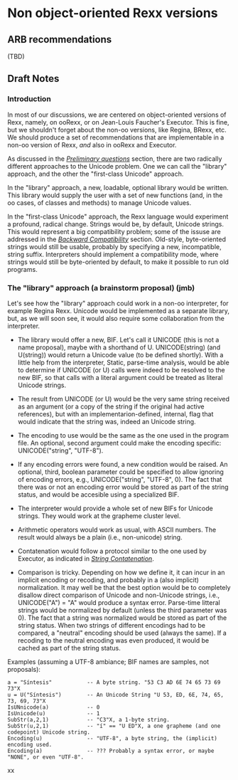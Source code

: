 # Non object-oriented Rexx versions

## ARB recommendations

(TBD)

## Draft Notes

### Introduction

In most of our discussions, we are centered on object-oriented versions of Rexx, namely, on ooRexx, or on Jean-Louis Faucher's Executor. This is fine, but we shouldn't forget about the non-oo versions, like Regina, BRexx, etc. We should produce a
set of recommendations that are implementable in a non-oo version of Rexx, _and_ also in ooRexx and Executor.

As discussed in the *[Preliminary questions](0150_Preliminary_questions.md)* section, there are two radically different approaches to the Unicode problem. One we can call the "library" approach, and the other the "first-class Unicode" approach. 

In the "library" approach, a new, loadable, optional library would be written. This library would supply the user with a set of new functions (and, in the oo cases, of classes and methods) to manage Unicode values.

In the "first-class Unicode" approach, the Rexx language would experiment a profound, radical change. Strings would be, by default, Unicode strings. This would represent a big compatibility problem; some of the issuse are
addressed in the *[Backward Compatibility](0300_Backward_compatibility.md)* section. Old-style, byte-oriented strings would still be usable, probably by specifying a new, incompatible, string suffix. Interpreters should implement a compatibility mode, where
strings would still be byte-oriented by default, to make it possible to run old programs.

### The "library" approach (a brainstorm proposal) (jmb)

Let's see how the "library" approach could work in a non-oo interpreter, for example Regina Rexx. Unicode would be implemented as a separate library, but, as we will soon see, it would also require some
collaboration from the interpreter. 

* The library would offer a new, BIF. Let's call it UNICODE (this is not a name proposal), maybe with a shorthand of U. UNICODE(string) (and U(string)) would return a Unicode value (to be defined shortly). With a little help
from the interpreter, Static, parse-time analysis, would be able to determine if UNICODE (or U) calls were indeed to be resolved to the new BIF, so that calls with a literal argument could be treated as literal Unicode strings.

* The result from UNICODE (or U) would be the very same string received as an argument (or a copy of the string if the original had active references), but with an implementarion-defined, internal, flag that would indicate
that the string was, indeed an Unicode string.

* The encoding to use would be the same as the one used in the program file. An optional, second argument could make the encoding specific: UNICODE("string", "UTF-8").

* If any encoding errors were found, a new condition would be raised. An optional, third, boolean parameter could be specified to allow ignoring of encoding errors, e.g., UNICODE("string", "UTF-8", 0). The fact that there was or not
an encoding error would be stored as part of the string status, and would be accesible using a specialized BIF.

* The interpreter would provide a whole set of new BIFs for Unicode strings. They would work at the grapheme cluster level.

* Arithmetic operators would work as usual, with ASCII numbers. The result would always be a plain (i.e., non-unicode) string.

* Contatenation would follow a protocol similar to the one used by Executor, as indicated in *[String Contatenation](525_String_concatenation.md)*.

* Comparison is tricky. Depending on how we define it, it can incur in an implicit encoding or recoding, and probably in a (also implicit) normalization. It may well be that the best option would be to completely
disallow direct comparison of Unicode and non-Unicode strings, i.e., UNICODE("A") = "A" would produce a syntax error. Parse-time litteral strings would be normalized by default (unless the third parameter was 0).
The fact that a string was normalized would be stored as part of the string status. When two strings of different encodings had to be compared, a "neutral" encoding should be used (always the same). If a recoding
to the neutral encoding was even produced, it would be cached as part of the string status.

Examples (assuming a UTF-8 ambiance; BIF names are samples, not proposals):

    a = "Síntesis"           -- A byte string. "53 C3 AD 6E 74 65 73 69 73"X
    u = U("Síntesis")        -- An Unicode String "U 53, ED, 6E, 74, 65, 73, 69, 73"X
    IsUNnicode(a)            -- 0
    IsUnicode(u)             -- 1
    SubStr(a,2,1)            -- "C3"X, a 1-byte string.
    SubStr(u,2,1)            -- "í" == "U ED"X, a one grapheme (and one codepoint) Unicode string.
    Encoding(u)              -- "UTF-8", a byte string, the (implicit) encoding used.
    Encoding(a)              -- ??? Probably a syntax error, or maybe "NONE", or even "UTF-8".
    
    

xx

